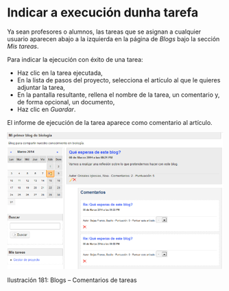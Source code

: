 # Indicar a execución dunha tarefa

Ya sean profesores o alumnos, las tareas que se asignan a cualquier usuario aparecen abajo a la izquierda en la página de _Blogs_ bajo la sección _Mis tareas_.

Para indicar la ejecución con éxito de una tarea:

* Haz clic en la tarea ejecutada,
* En la lista de pasos del proyecto, selecciona el artículo al que le quieres adjuntar la tarea,
* En la pantalla resultante, rellena el nombre de la tarea, un comentario y, de forma opcional, un documento,
* Haz clic en _Guardar_.

El informe de ejecución de la tarea aparece como comentario al artículo.

![](../../.gitbook/assets/images240%20%284%29.png)

Ilustración 181: Blogs – Comentarios de tareas

